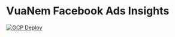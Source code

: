 # VuaNem Facebook Ads Insights

[![GCP Deploy](https://github.com/hieumdd/fb_ads_insights_vntk01/actions/workflows/main.yaml/badge.svg)](https://github.com/hieumdd/fb_ads_insights_vntk01/actions/workflows/main.yaml)
